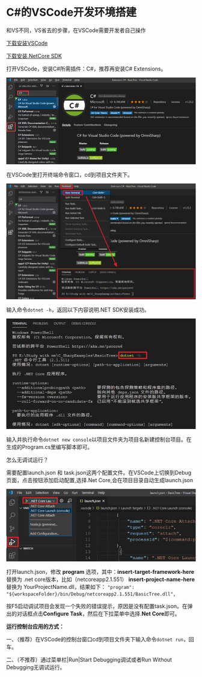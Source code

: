 # C#的VSCode开发环境搭建

和VS不同，VS省去的步骤，在VSCode需要开发者自己操作

<!--more-->

[下载安装VSCode](https://code.visualstudio.com/)

[下载安装.NetCore SDK](https://dotnet.microsoft.com/download)

打开VSCode，安装C#所需插件：C#，推荐再安装C# Extensions。

![image-20200924114050417](C_Sharp的VSCode开发环境搭建/image-20200924114050417.png)

在VSCode里打开终端命令窗口，cd到项目文件夹下。

![image-20200924114441729](C_Sharp的VSCode开发环境搭建/image-20200924114441729.png)

输入命令`dotnet -h`，返回以下内容说明.NET SDK安装成功。

![image-20200924114627133](C_Sharp的VSCode开发环境搭建/image-20200924114627133.png)

输入并执行命令`dotnet new console`以项目文件夹为项目名新建控制台项目。在生成的Program.cs里编写脚本即可。

怎么无调试运行？

需要配置launch.json 和 task.json这两个配置文件。在VSCode上切换到Debug页面，点击按钮添加启动配置,选择.Net Core,会在项目目录自动生成launch.json

![image-20200924125423142](C_Sharp的VSCode开发环境搭建/image-20200924125423142.png)

打开launch.json，修改 **program** 选项，其中：**insert-target-framework-here** 替换为 .net core版本，比如（netcoreapp2.1.551）
**insert-project-name-here** 替换为 YourProjectName.dll，结果如下：
`"program": "${workspaceFolder}/bin/Debug/netcoreapp2.1.551/BasicTree.dll",`

按F5启动调试项目会发现一个失败的错误提示，原因是没有配置task.json。在弹出的对话框点击**Configure Task**，然后在下拉菜单中选择.**Net Core**即可。

**运行控制台应用的方式：**

一、（推荐）在VSCode的控制台窗口cd到项目文件夹下输入命令`dotnet run`，回车。

二、（不推荐）通过菜单栏|Run|Start Debugging调试或者Run Without Debugging无调试运行。